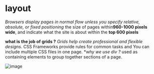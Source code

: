  # layout
 *Browsers display pages in normal flow unless you specify relative, absolute, or fixed positioning*
the size of pages within**960-1000 pixels wide**, and indicate what the site is about within the **top 600 pixels**

**what is the job of grids ?** 
*Grids help create professional and flexible designs.*
CSS Frameworks provide rules for common tasks and  You can include multiple CSS files in one page.
**why we use div ?*
used as containing elements to group together sections of a page.

![image](https://user-images.githubusercontent.com/79834102/111328657-18c92e00-8677-11eb-92d4-7fba6a932132.png)
